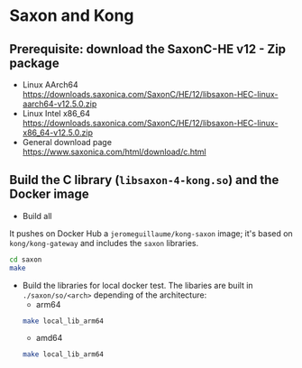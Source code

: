 # Saxon and Kong

## Prerequisite: download the SaxonC-HE v12 - Zip package
- Linux AArch64
https://downloads.saxonica.com/SaxonC/HE/12/libsaxon-HEC-linux-aarch64-v12.5.0.zip
- Linux Intel x86_64
https://downloads.saxonica.com/SaxonC/HE/12/libsaxon-HEC-linux-x86_64-v12.5.0.zip
- General download page
https://www.saxonica.com/html/download/c.html

## Build the C library (`libsaxon-4-kong.so`) and the Docker image
- Build all

It pushes on Docker Hub a `jeromeguillaume/kong-saxon` image; it's based on `kong/kong-gateway` and includes the `saxon` libraries.
```sh
cd saxon
make
```
- Build the libraries for local docker test. The libaries are built in `./saxon/so/<arch>` depending of the architecture:
  - arm64
  ```sh
  make local_lib_arm64
  ```
  - amd64
  ```sh
  make local_lib_arm64
  ```
